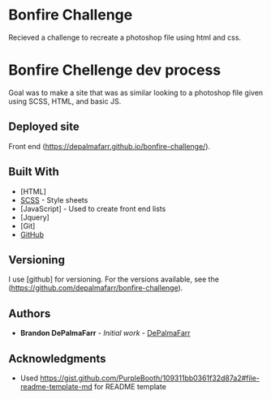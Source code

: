 # Bonfire Challenge

Recieved a challenge to recreate a photoshop file using html and css.


# Bonfire Chellenge dev process

Goal was to make a site that was as similar looking to a photoshop file given using SCSS, HTML, and basic JS.


## Deployed site

Front end (https://depalmafarr.github.io/bonfire-challenge/).


## Built With

* [HTML]
* [SCSS](https://sass-lang.com/) - Style sheets
* [JavaScript] - Used to create front end lists
* [Jquery]
* [Git]
* [GitHub](https://github.com/)


## Versioning

I use [github] for versioning. For the versions available, see the (https://github.com/depalmafarr/bonfire-challenge).

## Authors

* **Brandon DePalmaFarr** - *Initial work* - [DePalmaFarr](https://github.com/DePalmaFarr)

## Acknowledgments

* Used https://gist.github.com/PurpleBooth/109311bb0361f32d87a2#file-readme-template-md for README template
